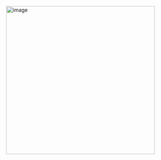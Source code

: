 <img width="403" alt="image" src="https://github.com/user-attachments/assets/68b7c3c8-e00a-44fe-a144-773a09d7e912" />
